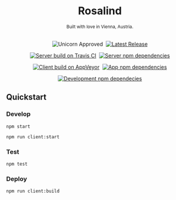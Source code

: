 <div align="center">

<h1>Rosalind</h1>
<small>Built with love in Vienna, Austria.</small><br /><br />


<img src='https://img.shields.io/badge/unicorn-approved-blue.svg' alt='Unicorn Approved' />&nbsp;
<a href='https://github.com/rslnd/rosalind/releases'><img src='https://img.shields.io/github/release/rslnd/rosalind.svg?label=version' alt='Latest Release' /></a><br />

<a href='https://travis-ci.org/rslnd/rosalind/'><img src='https://img.shields.io/travis/rslnd/rosalind.svg?label=server%20build' alt='Server build on Travis CI'></a>&nbsp;
<a href='https://david-dm.org/rslnd/rosalind?path=app/meteor'><img src='https://david-dm.org/rslnd/rosalind.svg?path=app/meteor' alt='Server npm dependencies'></a><br />

<a href='https://ci.appveyor.com/project/albertzak/rosalind'><img src='https://img.shields.io/appveyor/ci/albertzak/rosalind.svg?label=app%20build' alt='Client build on AppVeyor'></a>&nbsp;
<a href='https://david-dm.org/rslnd/rosalind?path=app/electron'><img src='https://david-dm.org/rslnd/rosalind.svg?path=app/electron' alt='App npm dependencies'></a><br />

<a href='https://david-dm.org/rslnd/rosalind'><img src='https://img.shields.io/david/rslnd/rosalind.svg?label=devDependencies' alt='Development npm dependecies'></a><br />

</div>


## Quickstart

### Develop

`npm start`

`npm run client:start`

### Test

`npm test`

### Deploy

`npm run client:build`
